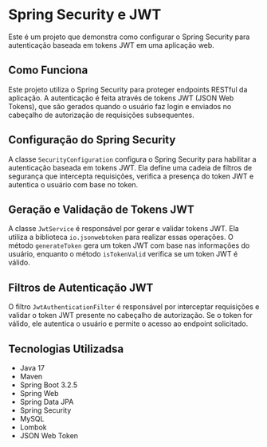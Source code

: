 # Spring Security e JWT
Este é um projeto que demonstra como configurar o Spring Security para autenticação baseada em tokens JWT em uma aplicação web.

## Como Funciona
Este projeto utiliza o Spring Security para proteger endpoints RESTful da aplicação.
A autenticação é feita através de tokens JWT (JSON Web Tokens),
que são gerados quando o usuário faz login e enviados no cabeçalho de autorização de requisições subsequentes.

## Configuração do Spring Security
A classe `SecurityConfiguration` configura o Spring Security para habilitar a autenticação baseada em tokens JWT.
Ela define uma cadeia de filtros de segurança que intercepta requisições, verifica a presença do token JWT e autentica o usuário com base no token.

## Geração e Validação de Tokens JWT
A classe `JwtService` é responsável por gerar e validar tokens JWT. Ela utiliza a biblioteca `io.jsonwebtoken` para realizar essas operações.
O método `generateToken` gera um token JWT com base nas informações do usuário, enquanto o método `isTokenValid` verifica se um token JWT é válido.

## Filtros de Autenticação JWT
O filtro `JwtAuthenticationFilter` é responsável por interceptar requisições e validar o token JWT presente no cabeçalho de autorização.
Se o token for válido, ele autentica o usuário e permite o acesso ao endpoint solicitado.

## Tecnologias Utilizadsa
- Java 17
- Maven
- Spring Boot 3.2.5
- Spring Web
- Spring Data JPA
- Spring Security
- MySQL
- Lombok
- JSON Web Token
